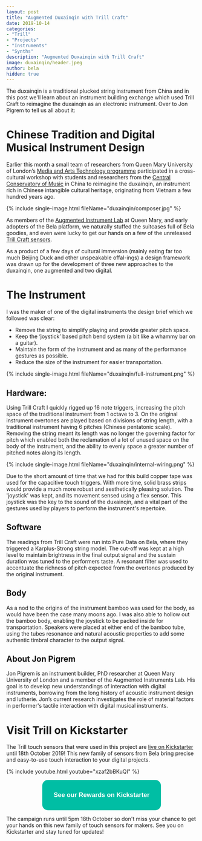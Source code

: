 ```yaml
---
layout: post
title: "Augmented Duxainqin with Trill Craft"
date: 2019-10-14
categories:
- "Trill"
- "Projects"
- "Instruments"
- "Synths"
description: "Augmented Duxainqin with Trill Craft"
image: duxainqin/header.jpeg
author: bela
hidden: true
---
```


The duxainqin is a traditional plucked string instrument from China and in this post we'll learn about an instrument building exchange which used Trill Craft to reimagine the duxainqin as an electronic instrument. Over to Jon Pigrem to tell us all about it:

# Chinese Tradition and Digital Musical Instrument Design

Earlier this month a small team of researchers from Queen Mary University of London’s [Media and Arts Technology programme](http://www.mat.qmul.ac.uk) participated in a cross-cultural workshop with students and researchers from the [Central Conservatory of Music](http://www.ccom.edu.cn/) in China to reimagine the duxainqin, an instrument rich in Chinese intangible cultural heritage, originating from Vietnam a few hundred years ago.

{% include single-image.html fileName="duxainqin/composer.jpg" %}

As members of the [Augmented Instrument Lab](http://instrumentslab.org/) at Queen Mary, and early adopters of the Bela platform, we naturally stuffed the suitcases full of Bela goodies, and even were lucky to get our hands on a few of the unreleased [Trill Craft sensors](https://www.kickstarter.com/projects/423153472/trill-touch-sensing-for-makers).

As a product of a few days of cultural immersion (mainly eating far too much Beijing Duck and other unspeakable offal-ings) a design framework was drawn up for the development of three new approaches to the duxainqin, one augmented and two digital.


# The Instrument

I was the maker of one of the digital instruments the design brief which we followed was clear:
- Remove the string to simplify playing and provide greater pitch space.
- Keep the ‘joystick’ based pitch bend system (a bit like a whammy bar on a guitar).
- Maintain the form of the instrument and as many of the performance gestures as possible.
- Reduce the size of the instrument for easier transportation.

{% include single-image.html fileName="duxainqin/full-instrument.png" %}


## Hardware:

Using Trill Craft I quickly rigged up 16 note triggers, increasing the pitch space of the traditional instrument from 1 octave to 3. On the original instrument overtones are played based on divisions of string length, with a traditional instrument having 6 pitches (Chinese pentatonic scale). Removing the string meant its length was no longer the governing factor for pitch which enabled both the reclamation of a lot of unused space on the body of the instrument, and the ability to evenly space a greater number of pitched notes along its length.

{% include single-image.html fileName="duxainqin/internal-wiring.png" %}

Due to the short amount of time that we had for this build copper tape was used for the capacitive touch triggers. With more time, solid brass strips would provide a much more robust and aesthetically pleasing solution. The 'joystick' was kept, and its movement sensed using a flex sensor. This joystick was the key to the sound of the duxainqin, and a vital part of the gestures used by players to perform the instrument's repertoire.


## Software

The readings from Trill Craft were run into Pure Data on Bela, where they triggered a Karplus-Strong string model. The cut-off was kept at a high level to maintain brightness in the final output signal and the sustain duration was tuned to the performers taste. A resonant filter was used to accentuate the richness of pitch expected from the overtones produced by the original instrument.

## Body

As a nod to the origins of the instrument bamboo was used for the body, as would have been the case many moons ago. I was also able to hollow out the bamboo body, enabling the joystick to be packed inside for transportation. Speakers were placed at either end of the bamboo tube, using the tubes resonance and natural acoustic properties to add some authentic timbral character to the output signal.

## About Jon Pigrem

Jon Pigrem is an instrument builder, PhD researcher at Queen Mary University of London and a member of the Augmented Instruments Lab. His goal is to develop new understandings of interaction with digital instruments, borrowing from the long history of acoustic instrument design and lutherie. Jon’s current research investigates the role of material factors in performer's tactile interaction with digital musical instruments.

# Visit Trill on Kickstarter

The Trill touch sensors that were used in this project are [live on Kickstarter](https://www.kickstarter.com/projects/423153472/trill-touch-sensing-for-makers) until 18th October 2019! This new family of sensors from Bela bring precise and easy-to-use touch interaction to your digital projects.

{% include youtube.html youtube="xzaf2bBKuQI" %}

<div style="text-align: center; margin-bottom: 10px;"><a href="https://www.kickstarter.com/projects/423153472/trill-touch-sensing-for-makers" name="Trill on Kickstarter"><button name="button" style="font-size: larger; font-weight: bold; cursor: pointer; color: #ffffff; padding: 30px; background-color: #00bea4; border-radius: 15px; border: 4px #00bea4;">See our Rewards on Kickstarter</button></a></div>

The campaign runs until 5pm 18th October so don't miss your chance to get your hands on this new family of touch sensors for makers. See you on Kickstarter and stay tuned for updates!
